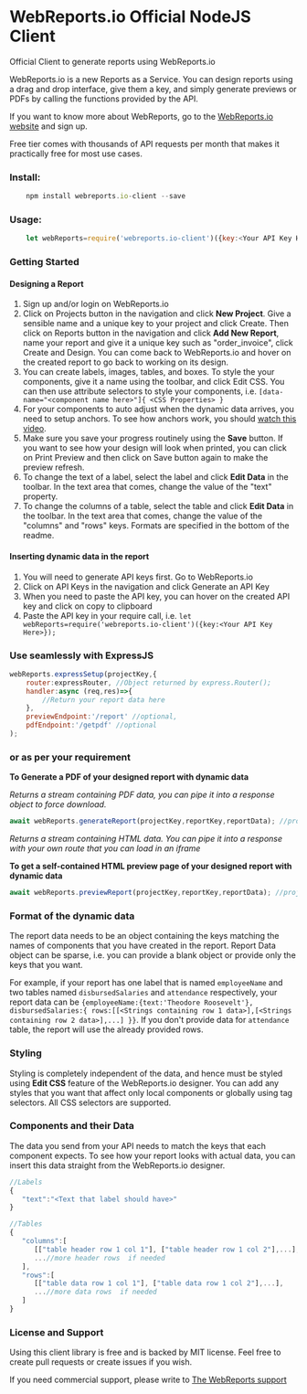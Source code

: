 # WebReports.io Official NodeJS Client
Official Client to generate reports using WebReports.io


WebReports.io is a new Reports as a Service. You can design reports using a drag and drop interface, give them a key, and simply generate previews or PDFs by calling the functions provided by the API.

If you want to know more about WebReports, go to the [WebReports.io website](https://webreports.io) and sign up.

Free tier comes with thousands of API requests per month that makes it practically free for most use cases.


### Install:

```javascript
	npm install webreports.io-client --save
```

### Usage:

```javascript
	let webReports=require('webreports.io-client')({key:<Your API Key Here>});
```

### Getting Started

#### Designing a Report

1. Sign up and/or login on WebReports.io
2. Click on Projects button in the navigation and click **New Project**. Give a sensible name and a unique key to your project and click Create. Then click on Reports button in the navigation and click **Add New Report**, name your report and give it a unique key such as "order_invoice", click Create and Design. You can come back to WebReports.io and hover on the created report to go back to working on its design.
3. You can create labels, images, tables, and boxes. To style the your components, give it a name using the toolbar, and click Edit CSS. You can then use attribute selectors to style your components, i.e. `[data-name="<component name here>"]{ <CSS Properties> }`
4. For your components to auto adjust when the dynamic data arrives, you need to setup anchors. To see how anchors work, you should [watch this video](https://webreports.io/how-to-design).
5. Make sure you save your progress routinely using the **Save** button. If you want to see how your design will look when printed, you can click on Print Preview and then click on Save button again to make the preview refresh.
6. To change the text of a label, select the label and click **Edit Data** in the toolbar. In the text area that comes, change the value of the "text" property.
7. To change the columns of a table, select the table and click **Edit Data** in the toolbar. In the text area that comes, change the value of the "columns" and "rows" keys. Formats are specified in the bottom of the readme.

#### Inserting dynamic data in the report

1. You will need to generate API keys first. Go to WebReports.io
2. Click on API Keys in the navigation and click Generate an API Key
3. When you need to paste the API key, you can hover on the created API key and click on copy to clipboard
4. Paste the API key in your require call, i.e. `let webReports=require('webreports.io-client')({key:<Your API Key Here>});`



### Use seamlessly with ExpressJS


```javascript
webReports.expressSetup(projectKey,{
    router:expressRouter, //Object returned by express.Router();
    handler:async (req,res)=>{
        //Return your report data here
    },
    previewEndpoint:'/report' //optional,
    pdfEndpoint:'/getpdf' //optional
);
```


### or as per your requirement

**To Generate a PDF of your designed report with dynamic data**

*Returns a stream containing PDF data, you can pipe it into a response object to force download.*

```javascript
await webReports.generateReport(projectKey,reportKey,reportData); //projectKey is the key identifying your project, and reportKey is the key you name using the designer
```

*Returns a stream containing HTML data. You can pipe it into a response with your own route that you can load in an iframe*

**To get a self-contained HTML preview page of your designed report with dynamic data**

```javascript
await webReports.previewReport(projectKey,reportKey,reportData); //projectKey is the key identifying your project, and reportKey is the key you name using the designer
```

### Format of the dynamic data

The report data needs to be an object containing the keys matching the names of components that you have created in the report. Report Data object can be sparse, i.e. you can provide a blank object or provide only the keys that you want.

For example, if your report has one label that is named `employeeName` and two tables named `disbursedSalaries` and `attendance` respectively, your report data can be `{employeeName:{text:'Theodore Roosevelt'}, disbursedSalaries:{ rows:[[<Strings containing row 1 data>],[<Strings containing row 2 data>],...] }}`. If you don't provide data for `attendance` table, the report will use the already provided rows.

### Styling
Styling is completely independent of the data, and hence must be styled using **Edit CSS** feature of the WebReports.io designer. You can add any styles that you want that affect only local components or globally using tag selectors. All CSS selectors are supported.


### Components and their Data

The data you send from your API needs to match the keys that each component expects. To see how your report looks with actual data, you can insert this data straight from the WebReports.io designer.

```javascript
//Labels
{
   "text":"<Text that label should have>"
}

//Tables
{
   "columns":[
      [["table header row 1 col 1"], ["table header row 1 col 2"],...],
      ...//more header rows  if needed
   ],
   "rows":[
      [["table data row 1 col 1"], ["table data row 1 col 2"],...],
      ...//more data rows  if needed
   ]
}
```

### License and Support

Using this client library is free and is backed by MIT license. Feel free to create pull requests or create issues if you wish.

If you need commercial support, please write to [The WebReports support](support@bysness.com)


